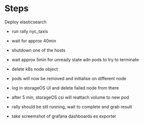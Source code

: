 # Steps

Deploy elasticsearch

- run rally nyc_taxis

- wait for approx 40min

- shutdown one of the hosts

- wait approx 5min for unready state adn pods to try to terminate

- delete k8s node object

- pods will now be removed and initialise on different node

- log in storageOS UI and delete failed node from there

- after 5 min, storageOS csi will reattach volume to new pod 

- rally should be stil running, wait to complete and grab result

- take screemshot of grafana dashboards es exporter
